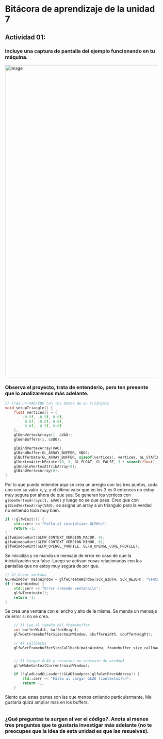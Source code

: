 # Bitácora de aprendizaje de la unidad 7

## Actividad 01:

### Incluye una captura de pantalla del ejemplo funcionando en tu máquina.

<img width="1919" height="1029" alt="image" src="https://github.com/user-attachments/assets/ed862668-73ce-4d0f-bc31-57a6d73bd012" />

### Observa el proyecto, trata de entenderlo, pero ten presente que lo analizaremos más adelante.

```C++
// Crea un VAO/VBO con los datos de un triángulo
void setupTriangle() {
	float vertices[] = {
		-0.5f, -0.5f, 0.0f,
		 0.5f, -0.5f, 0.0f,
		 0.0f,  0.5f, 0.0f
	};
	glGenVertexArrays(1, &VAO);
	glGenBuffers(1, &VBO);

	glBindVertexArray(VAO);
	glBindBuffer(GL_ARRAY_BUFFER, VBO);
	glBufferData(GL_ARRAY_BUFFER, sizeof(vertices), vertices, GL_STATIC_DRAW);
	glVertexAttribPointer(0, 3, GL_FLOAT, GL_FALSE, 3 * sizeof(float), (void*)0);
	glEnableVertexAttribArray(0);
	glBindVertexArray(0);
}
```

Por lo que puedo entender aquí se crea un arreglo con los tres puntos, cada uno con su valor x, y, y el último valor que en los 3 es 0 entonces no estoy muy segura por ahora de que sea.
Se generan los vertices con `glGenVertexArrays(1, &VAO)` y luego no se que pasa. Creo que con `glBindVertexArray(VAO);` se asigna un array a un triangulo pero la verdad no entiendo todo muy bien.

```C++
if (!glfwInit()) {
	std::cerr << "Fallo al inicializar GLFW\n";
	return -1;
}
glfwWindowHint(GLFW_CONTEXT_VERSION_MAJOR, 4);
glfwWindowHint(GLFW_CONTEXT_VERSION_MINOR, 6);
glfwWindowHint(GLFW_OPENGL_PROFILE, GLFW_OPENGL_CORE_PROFILE);
```

Se inicializa y se manda un mensaje de error en caso de que la inicialización sea false. Luego se activan cosas relacionadas con las pantallas que no estoy muy segura de por que.

```C++
// 2) Crear ventana
GLFWwindow* mainWindow = glfwCreateWindow(SCR_WIDTH, SCR_HEIGHT, "Ventana", nullptr, nullptr);
if (!mainWindow) {
	std::cerr << "Error creando ventana1\n";
	glfwTerminate();
	return -1;
}
```

Se crea una ventana con el ancho y alto de la misma. Se manda un mensaje de error si no se crea.

```C++
	// 3) Lee el tamaño del framebuffer
	int bufferWidth, bufferHeight;
	glfwGetFramebufferSize(mainWindow, &bufferWidth, &bufferHeight);
	
	// 4) Callbacks 
	glfwSetFramebufferSizeCallback(mainWindow, framebuffer_size_callback);


	// 5) Cargar GLAD y recursos en contexto de window1
	glfwMakeContextCurrent(mainWindow);

	if (!gladLoadGLLoader((GLADloadproc)glfwGetProcAddress)) {
		std::cerr << "Fallo al cargar GLAD (contexto1)\n";
		return -1;
	}
```
Siento que estas partes son las que menos entiendo particularmente. Me gustaría quizá ampliar mas en los buffers.

```C++	

```

### ¿Qué preguntas te surgen al ver el código?. Anota al menos tres preguntas que te gustaría investigar más adelante (no te preocupes que la idea de esta unidad es que las resuelvas).


